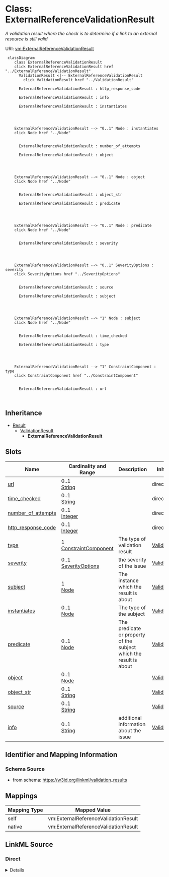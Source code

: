 

# Class: ExternalReferenceValidationResult


_A validation result where the check is to determine if a link to an external resource is still valid_





URI: [vm:ExternalReferenceValidationResult](https://w3id.org/linkml/validation-model/ExternalReferenceValidationResult)






```{mermaid}
 classDiagram
    class ExternalReferenceValidationResult
    click ExternalReferenceValidationResult href "../ExternalReferenceValidationResult"
      ValidationResult <|-- ExternalReferenceValidationResult
        click ValidationResult href "../ValidationResult"
      
      ExternalReferenceValidationResult : http_response_code
        
      ExternalReferenceValidationResult : info
        
      ExternalReferenceValidationResult : instantiates
        
          
    
    
    ExternalReferenceValidationResult --> "0..1" Node : instantiates
    click Node href "../Node"

        
      ExternalReferenceValidationResult : number_of_attempts
        
      ExternalReferenceValidationResult : object
        
          
    
    
    ExternalReferenceValidationResult --> "0..1" Node : object
    click Node href "../Node"

        
      ExternalReferenceValidationResult : object_str
        
      ExternalReferenceValidationResult : predicate
        
          
    
    
    ExternalReferenceValidationResult --> "0..1" Node : predicate
    click Node href "../Node"

        
      ExternalReferenceValidationResult : severity
        
          
    
    
    ExternalReferenceValidationResult --> "0..1" SeverityOptions : severity
    click SeverityOptions href "../SeverityOptions"

        
      ExternalReferenceValidationResult : source
        
      ExternalReferenceValidationResult : subject
        
          
    
    
    ExternalReferenceValidationResult --> "1" Node : subject
    click Node href "../Node"

        
      ExternalReferenceValidationResult : time_checked
        
      ExternalReferenceValidationResult : type
        
          
    
    
    ExternalReferenceValidationResult --> "1" ConstraintComponent : type
    click ConstraintComponent href "../ConstraintComponent"

        
      ExternalReferenceValidationResult : url
        
      
```





## Inheritance
* [Result](Result.md)
    * [ValidationResult](ValidationResult.md)
        * **ExternalReferenceValidationResult**



## Slots

| Name | Cardinality and Range | Description | Inheritance |
| ---  | --- | --- | --- |
| [url](url.md) | 0..1 <br/> [String](String.md) |  | direct |
| [time_checked](time_checked.md) | 0..1 <br/> [String](String.md) |  | direct |
| [number_of_attempts](number_of_attempts.md) | 0..1 <br/> [Integer](Integer.md) |  | direct |
| [http_response_code](http_response_code.md) | 0..1 <br/> [Integer](Integer.md) |  | direct |
| [type](type.md) | 1 <br/> [ConstraintComponent](ConstraintComponent.md) | The type of validation result | [ValidationResult](ValidationResult.md) |
| [severity](severity.md) | 0..1 <br/> [SeverityOptions](SeverityOptions.md) | the severity of the issue | [ValidationResult](ValidationResult.md) |
| [subject](subject.md) | 1 <br/> [Node](Node.md) | The instance which the result is about | [ValidationResult](ValidationResult.md) |
| [instantiates](instantiates.md) | 0..1 <br/> [Node](Node.md) | The type of the subject | [ValidationResult](ValidationResult.md) |
| [predicate](predicate.md) | 0..1 <br/> [Node](Node.md) | The predicate or property of the subject which the result is about | [ValidationResult](ValidationResult.md) |
| [object](object.md) | 0..1 <br/> [Node](Node.md) |  | [ValidationResult](ValidationResult.md) |
| [object_str](object_str.md) | 0..1 <br/> [String](String.md) |  | [ValidationResult](ValidationResult.md) |
| [source](source.md) | 0..1 <br/> [String](String.md) |  | [ValidationResult](ValidationResult.md) |
| [info](info.md) | 0..1 <br/> [String](String.md) | additional information about the issue | [ValidationResult](ValidationResult.md) |









## Identifier and Mapping Information







### Schema Source


* from schema: https://w3id.org/linkml/validation_results




## Mappings

| Mapping Type | Mapped Value |
| ---  | ---  |
| self | vm:ExternalReferenceValidationResult |
| native | vm:ExternalReferenceValidationResult |







## LinkML Source

<!-- TODO: investigate https://stackoverflow.com/questions/37606292/how-to-create-tabbed-code-blocks-in-mkdocs-or-sphinx -->

### Direct

<details>
```yaml
name: ExternalReferenceValidationResult
description: A validation result where the check is to determine if a link to an external
  resource is still valid
from_schema: https://w3id.org/linkml/validation_results
is_a: ValidationResult
attributes:
  url:
    name: url
    from_schema: https://w3id.org/linkml/validation_results
    rank: 1000
    domain_of:
    - ExternalReferenceValidationResult
  time_checked:
    name: time_checked
    from_schema: https://w3id.org/linkml/validation_results
    rank: 1000
    domain_of:
    - ExternalReferenceValidationResult
  number_of_attempts:
    name: number_of_attempts
    from_schema: https://w3id.org/linkml/validation_results
    rank: 1000
    domain_of:
    - ExternalReferenceValidationResult
    range: integer
  http_response_code:
    name: http_response_code
    from_schema: https://w3id.org/linkml/validation_results
    rank: 1000
    domain_of:
    - ExternalReferenceValidationResult
    range: integer

```
</details>

### Induced

<details>
```yaml
name: ExternalReferenceValidationResult
description: A validation result where the check is to determine if a link to an external
  resource is still valid
from_schema: https://w3id.org/linkml/validation_results
is_a: ValidationResult
attributes:
  url:
    name: url
    from_schema: https://w3id.org/linkml/validation_results
    rank: 1000
    alias: url
    owner: ExternalReferenceValidationResult
    domain_of:
    - ExternalReferenceValidationResult
    range: string
  time_checked:
    name: time_checked
    from_schema: https://w3id.org/linkml/validation_results
    rank: 1000
    alias: time_checked
    owner: ExternalReferenceValidationResult
    domain_of:
    - ExternalReferenceValidationResult
    range: string
  number_of_attempts:
    name: number_of_attempts
    from_schema: https://w3id.org/linkml/validation_results
    rank: 1000
    alias: number_of_attempts
    owner: ExternalReferenceValidationResult
    domain_of:
    - ExternalReferenceValidationResult
    range: integer
  http_response_code:
    name: http_response_code
    from_schema: https://w3id.org/linkml/validation_results
    rank: 1000
    alias: http_response_code
    owner: ExternalReferenceValidationResult
    domain_of:
    - ExternalReferenceValidationResult
    range: integer
  type:
    name: type
    description: The type of validation result. SHACL validation vocabulary is recommended
      for checks against a datamodel. For principle checks use the corresponding rule
      or principle, e.g. GO RULE ID, OBO Principle ID
    from_schema: https://w3id.org/linkml/validation_results
    rank: 1000
    slot_uri: sh:sourceConstraintComponent
    alias: type
    owner: ExternalReferenceValidationResult
    domain_of:
    - TypeSeverityKeyValue
    - ValidationResult
    range: ConstraintComponent
    required: true
  severity:
    name: severity
    description: the severity of the issue
    from_schema: https://w3id.org/linkml/validation_results
    rank: 1000
    slot_uri: sh:resultSeverity
    alias: severity
    owner: ExternalReferenceValidationResult
    domain_of:
    - TypeSeverityKeyValue
    - ValidationResult
    range: severity_options
  subject:
    name: subject
    description: The instance which the result is about
    from_schema: https://w3id.org/linkml/validation_results
    rank: 1000
    slot_uri: sh:focusNode
    alias: subject
    owner: ExternalReferenceValidationResult
    domain_of:
    - ValidationResult
    range: Node
    required: true
  instantiates:
    name: instantiates
    description: The type of the subject
    from_schema: https://w3id.org/linkml/validation_results
    exact_mappings:
    - sh:sourceShape
    rank: 1000
    alias: instantiates
    owner: ExternalReferenceValidationResult
    domain_of:
    - ValidationResult
    range: Node
  predicate:
    name: predicate
    description: The predicate or property of the subject which the result is about
    from_schema: https://w3id.org/linkml/validation_results
    related_mappings:
    - sh:resultPath
    rank: 1000
    alias: predicate
    owner: ExternalReferenceValidationResult
    domain_of:
    - ValidationResult
    range: Node
  object:
    name: object
    from_schema: https://w3id.org/linkml/validation_results
    rank: 1000
    slot_uri: sh:value
    alias: object
    owner: ExternalReferenceValidationResult
    domain_of:
    - ValidationResult
    range: Node
  object_str:
    name: object_str
    from_schema: https://w3id.org/linkml/validation_results
    rank: 1000
    alias: object_str
    owner: ExternalReferenceValidationResult
    domain_of:
    - ValidationResult
    range: string
  source:
    name: source
    from_schema: https://w3id.org/linkml/validation_results
    rank: 1000
    alias: source
    owner: ExternalReferenceValidationResult
    domain_of:
    - ValidationResult
    range: string
  info:
    name: info
    description: additional information about the issue
    from_schema: https://w3id.org/linkml/validation_results
    rank: 1000
    slot_uri: sh:resultMessage
    alias: info
    owner: ExternalReferenceValidationResult
    domain_of:
    - ValidationResult
    - MappingValidationResult
    - RepairOperation
    range: string

```
</details>